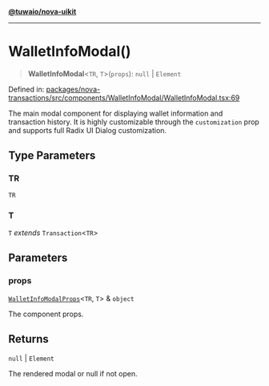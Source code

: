 [**@tuwaio/nova-uikit**](../../../README.md)

***

# WalletInfoModal()

> **WalletInfoModal**\<`TR`, `T`\>(`props`): `null` \| `Element`

Defined in: [packages/nova-transactions/src/components/WalletInfoModal/WalletInfoModal.tsx:69](https://github.com/TuwaIO/nova-uikit/blob/c38f885596dc568c4b7c49b3605e683fc88f4470/packages/nova-transactions/src/components/WalletInfoModal/WalletInfoModal.tsx#L69)

The main modal component for displaying wallet information and transaction history.
It is highly customizable through the `customization` prop and supports full Radix UI Dialog customization.

## Type Parameters

### TR

`TR`

### T

`T` *extends* `Transaction`\<`TR`\>

## Parameters

### props

[`WalletInfoModalProps`](../interfaces/WalletInfoModalProps.md)\<`TR`, `T`\> & `object`

The component props.

## Returns

`null` \| `Element`

The rendered modal or null if not open.

